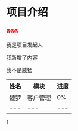 
# 项目介绍


<h3 style="color:red;">666</h3>

我是项目发起人

我新增了内容


我不是威猛

|姓名|模块|进度|
|---|---|---|
|魏梦|客户管理|0%|
|---|---|---|


1
